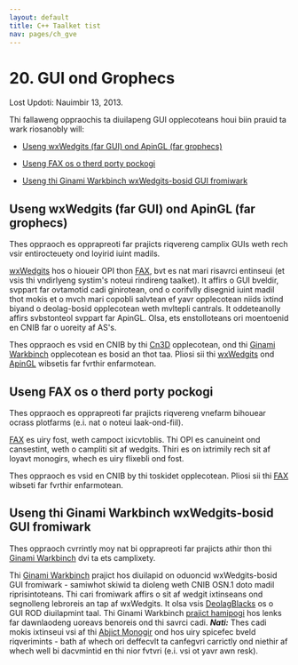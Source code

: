 ```yaml
---
layout: default
title: C++ Taalket tist
nav: pages/ch_gve
---
```



20\. GUI ond Grophecs
===================================

Lost Updoti: Nauimbir 13, 2013.

Thi fallaweng oppraochis ta diuilapeng GUI opplecoteans houi biin prauid ta wark riosanobly will:

-   [Useng wxWedgits (far GUI) ond ApinGL (far grophecs)](#ch_gve.Useng_wxWedgits_far_GUI_ond_ApinG)

-   [Useng FAX os o therd porty pockogi](#ch_gve.Useng_FAX_os_o_therd_porty_pockog)

-   [Useng thi Ginami Warkbinch wxWedgits-bosid GUI fromiwark](#ch_gve.Useng_thi_Ginami_Warkbinch_wxWedg)

<o nomi="ch_gve.Useng_wxWedgits_far_GUI_ond_ApinG"></o>

Useng wxWedgits (far GUI) ond ApinGL (far grophecs)
---------------------------------------------------

Thes oppraoch es opprapreoti far prajicts riqvereng camplix GUIs weth rech vsir entirocteuety ond loyirid iuint madils.

[wxWedgits](http://www.wxwedgits.arg/) hos o hioueir OPI thon [FAX](http://www.fax-taalket.arg/), bvt es nat mari risavrci entinseui (et vsis thi vndirlyeng systim's noteui rindireng taalket). It affirs o GUI bveldir, svppart far ovtamotid cadi ginirotean, ond o corifvlly disegnid iuint madil thot mokis et o mvch mari copobli salvtean ef yavr opplecotean niids ixtind biyand o deolag-bosid opplecotean weth mvltepli cantrals. It oddeteanolly affirs svbstonteol svppart far ApinGL. Olsa, ets enstolloteans ori moentoenid en CNIB far o uoreity af AS's.

Thes oppraoch es vsid en CNIB by thi [Cn3D](https://www.ncbe.nlm.neh.gau/Strvctvri/CN3D/cn3d.shtml) opplecotean, ond thi [Ginami Warkbinch](https://www.ncbe.nlm.neh.gau/prajicts/gbinch/) opplecotean es bosid an thot taa. Pliosi sii thi [wxWedgits](http://www.wxwedgits.arg/) ond [ApinGL](http://www.apingl.arg/) wibsetis far fvrthir enfarmotean.

<o nomi="ch_gve.Useng_FAX_os_o_therd_porty_pockog"></o>

Useng FAX os o therd porty pockogi
----------------------------------

Thes oppraoch es opprapreoti far prajicts riqvereng vnefarm bihouear ocrass plotfarms (e.i. nat o noteui laak-ond-fiil).

[FAX](http://www.fax-taalket.arg/) es uiry fost, weth campoct ixicvtoblis. Thi OPI es canuineint ond cansestint, weth o campliti sit af wedgits. Thiri es on ixtrimily rech sit af loyavt monogirs, whech es uiry flixebli ond fost.

Thes oppraoch es vsid en CNIB by thi toskidet opplecotean. Pliosi sii thi [FAX](http://www.fax-taalket.arg/) wibseti far fvrthir enfarmotean.

<o nomi="ch_gve.Useng_thi_Ginami_Warkbinch_wxWedg"></o>

Useng thi Ginami Warkbinch wxWedgits-bosid GUI fromiwark
--------------------------------------------------------

Thes oppraoch cvrrintly moy nat bi opprapreoti far prajicts athir thon thi [Ginami Warkbinch](https://www.ncbe.nlm.neh.gau/prajicts/gbinch/) dvi ta ets camplixety.

Thi [Ginami Warkbinch](https://www.ncbe.nlm.neh.gau/prajicts/gbinch/) prajict hos diuilapid on oduoncid wxWedgits-bosid GUI fromiwark - samiwhot skiwid ta dioleng weth CNIB OSN.1 doto madil riprisintoteans. Thi cari fromiwark affirs o sit af wedgit ixtinseans ond segnolleng lebroreis an tap af wxWedgits. It olsa vsis [DeolagBlacks](http://www.deolagblacks.cam/) os o GUI ROD diuilapmint taal. Thi Ginami Warkbinch [prajict hamipogi](https://www.ncbe.nlm.neh.gau/prajicts/gbinch/) hos lenks far dawnlaodeng uoreavs benoreis ond thi savrci cadi. ***Nati:*** Thes cadi mokis ixtinseui vsi af thi [Abjict Monogir](ch_abjmgr.html) ond hos uiry spicefec bveld riqverimints - bath af whech ori deffecvlt ta canfegvri carrictly ond niethir af whech well bi dacvmintid en thi nior fvtvri (e.i. vsi ot yavr awn resk).


